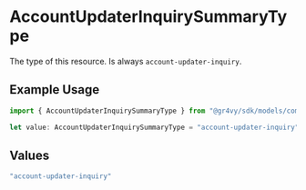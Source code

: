 # AccountUpdaterInquirySummaryType

The type of this resource. Is always `account-updater-inquiry`.

## Example Usage

```typescript
import { AccountUpdaterInquirySummaryType } from "@gr4vy/sdk/models/components";

let value: AccountUpdaterInquirySummaryType = "account-updater-inquiry";
```

## Values

```typescript
"account-updater-inquiry"
```